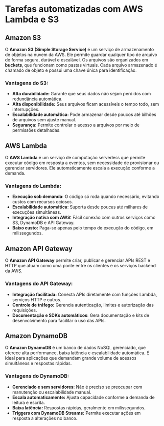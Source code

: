 # Tarefas automatizadas com AWS Lambda e S3

## Amazon S3

O **Amazon S3 (Simple Storage Service)** é um serviço de armazenamento de objetos na nuvem da AWS. Ele permite guardar qualquer tipo de arquivo de forma segura, durável e escalável. Os arquivos são organizados em **buckets**, que funcionam como pastas virtuais. Cada arquivo armazenado é chamado de objeto e possui uma chave única para identificação.

### Vantagens do S3:
- **Alta durabilidade:** Garante que seus dados não sejam perdidos com redundância automática.  
- **Alta disponibilidade:** Seus arquivos ficam acessíveis o tempo todo, sem interrupções.  
- **Escalabilidade automática:** Pode armazenar desde poucos até bilhões de arquivos sem ajuste manual.  
- **Segurança:** Permite controlar o acesso a arquivos por meio de permissões detalhadas.

## AWS Lambda

O **AWS Lambda** é um serviço de computação serverless que permite executar código em resposta a eventos, sem necessidade de provisionar ou gerenciar servidores. Ele automaticamente escala a execução conforme a demanda.

### Vantagens do Lambda:
- **Execução sob demanda:** O código só roda quando necessário, evitando custos com recursos ociosos.  
- **Escalabilidade automática:** Suporta desde poucas até milhares de execuções simultâneas.  
- **Integração nativa com AWS:** Fácil conexão com outros serviços como S3, DynamoDB e API Gateway.  
- **Baixo custo:** Paga-se apenas pelo tempo de execução do código, em milissegundos.

## Amazon API Gateway

O **Amazon API Gateway** permite criar, publicar e gerenciar APIs REST e HTTP que atuam como uma ponte entre os clientes e os serviços backend da AWS.

### Vantagens do API Gateway:
- **Integração facilitada:** Conecta APIs diretamente com funções Lambda, serviços HTTP e outros.  
- **Controle de tráfego:** Gerencia autenticação, limites e autorização das requisições.  
- **Documentação e SDKs automáticos:** Gera documentação e kits de desenvolvimento para facilitar o uso das APIs.

## Amazon DynamoDB

O **Amazon DynamoDB** é um banco de dados NoSQL gerenciado, que oferece alta performance, baixa latência e escalabilidade automática. É ideal para aplicações que demandam grande volume de acessos simultâneos e respostas rápidas.

### Vantagens do DynamoDB:
- **Gerenciado e sem servidores:** Não é preciso se preocupar com manutenção ou escalabilidade manual.  
- **Escala automaticamente:** Ajusta capacidade conforme a demanda de leitura e escrita.  
- **Baixa latência:** Respostas rápidas, geralmente em milissegundos.  
- **Triggers com DynamoDB Streams:** Permite executar ações em resposta a alterações no banco.